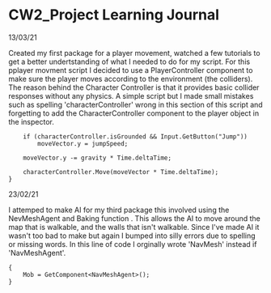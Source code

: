 # CW2_Project Learning Journal 


13/03/21


Created my first package for a player movement, watched a few tutorials to get a better undertstanding of what I needed to do for my script. For this pplayer movment script I decided to use a PlayerController component to make sure the player moves according to the environment (the colliders). The reason behind the Character Controller is that it provides basic collider responses without any physics. A simple script but I made small mistakes such as spelling 'characterController' wrong in this section of this script and forgetting to add the CharacterController component to the player object in the inspector.



        if (characterController.isGrounded && Input.GetButton("Jump"))
            moveVector.y = jumpSpeed;

        moveVector.y -= gravity * Time.deltaTime;

        characterController.Move(moveVector * Time.deltaTime);
    }





23/02/21

I attemped to make AI for my third package this involved using the NevMeshAgent and Baking function . This allows the AI to move around the map that is walkable, and the walls that isn't walkable. Since I've made AI it wasn't too bad to make but again I bumped into silly errors due to spelling or missing words. In this line of code I orginally wrote 'NavMesh' instead if 'NavMeshAgent'.

    {
        Mob = GetComponent<NavMeshAgent>();
    }












